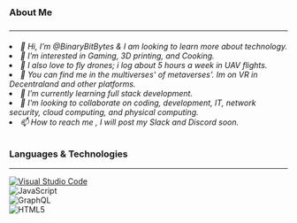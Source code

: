 <body>
<h3>About Me<h3>
<hr>
<h6>
<ul">
<li> 👋 Hi, I’m @BinaryBitBytes & I am looking to learn more about technology.
<li> 👀 I’m interested in Gaming, 3D printing, and Cooking.
<li> 🤖 I also love to fly drones; i log about 5 hours a week in UAV flights.
<li> 🐲 You can find me in the multiverses' of metaverses'. Im on VR in Decentraland and other platforms.
<li> 🌱 I’m currently learning full stack development.
<li> 💞️ I’m looking to collaborate on coding, development, IT, network security, cloud computing, and physical computing.
<li> 📫 How to reach me , I will post my Slack and Discord soon.
</ul>
</h6>


<h3>Languages & Technologies</h3>
<hr>
<section>
<p>
<a target="_blank" rel="noopener noreferrer" href="https://img.shields.io/badge/Visual_Studio_Code-0078D4?style=for-the-badge&logo=visual%20studio%20code&logoColor=white"><img src="https://img.shields.io/badge/Visual_Studio_Code-0078D4?style=for-the-badge&logo=visual%20studio%20code&logoColor=white" alt="Visual Studio Code" data-canonical-src="https://img.shields.io/badge/Visual_Studio_Code-0078D4?style=for-the-badge&logo=visual%20studio%20code&logoColor=white" style="max-width: 100%;"></a>

<br>

<a aria-label="JavaScript" target="_blank" rel="https://img.shields.io/badge/javascript-%23323330.svg?style=for-the-badge&logo=javascript&logoColor=%23F7DF1E">
<img aria-label="JavaScript" src="https://img.shields.io/badge/javascript-%23323330.svg?style=for-the-badge&logo=javascript&logoColor=%23F7DF1E" alt="JavaScript" data-canonical-src="https://img.shields.io/badge/javascript-%23323330.svg?style=for-the-badge&logo=javascript&logoColor=%23F7DF1E" style="max-width: 100%"></a>

<br>

<a aria-label="GraphQL" target="_blank" rel="(https://img.shields.io/badge/-GraphQL-E10098?style=for-the-badge&logo=graphql&logoColor=white">
<img aria-label="GraphQL" src="https://img.shields.io/badge/-GraphQL-E10098?style=for-the-badge&logo=graphql&logoColor=white" alt="GraphQL" data-canonical-src="https://img.shields.io/badge/-GraphQL-E10098?style=for-the-badge&logo=graphql&logoColor=white" style="max-width: 100%"></a>

<br>

<a aria-label="HTML5" target="_blank" rel="https://img.shields.io/badge/html5-%23E34F26.svg?style=for-the-badge&logo=html5&logoColor=white">
<img aria-label="HTML5" src="https://img.shields.io/badge/html5-%23E34F26.svg?style=for-the-badge&logo=html5&logoColor=white" alt="HTML5" data-canonical-src="https://img.shields.io/badge/html5-%23E34F26.svg?style=for-the-badge&logo=html5&logoColor=white" style="max-width: 100%"></a>

</p>
<section>
</body>
<!---
BinaryBitBytes/BinaryBitBytes is a ✨ special ✨ repository because its `README.md` (this file) appears on your GitHub profile.
You can click the Preview link to take a look at your changes.
--->
